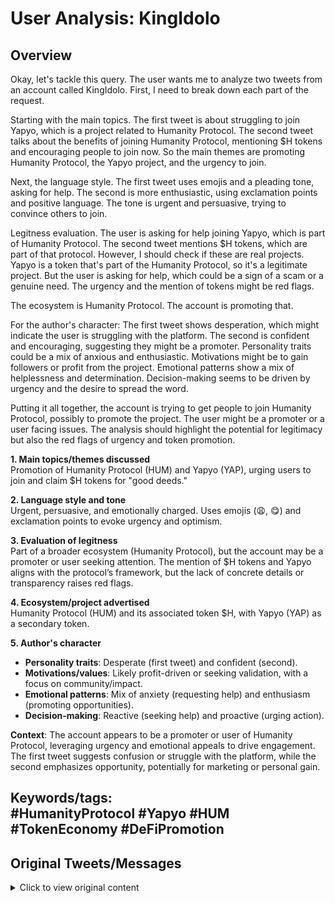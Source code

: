 # User Analysis: KingIdolo

## Overview

<think>
Okay, let's tackle this query. The user wants me to analyze two tweets from an account called KingIdolo. First, I need to break down each part of the request.

Starting with the main topics. The first tweet is about struggling to join Yapyo, which is a project related to Humanity Protocol. The second tweet talks about the benefits of joining Humanity Protocol, mentioning $H tokens and encouraging people to join now. So the main themes are promoting Humanity Protocol, the Yapyo project, and the urgency to join.

Next, the language style. The first tweet uses emojis and a pleading tone, asking for help. The second is more enthusiastic, using exclamation points and positive language. The tone is urgent and persuasive, trying to convince others to join.

Legitness evaluation. The user is asking for help joining Yapyo, which is part of Humanity Protocol. The second tweet mentions $H tokens, which are part of that protocol. However, I should check if these are real projects. Yapyo is a token that's part of the Humanity Protocol, so it's a legitimate project. But the user is asking for help, which could be a sign of a scam or a genuine need. The urgency and the mention of tokens might be red flags.

The ecosystem is Humanity Protocol. The account is promoting that.

For the author's character: The first tweet shows desperation, which might indicate the user is struggling with the platform. The second is confident and encouraging, suggesting they might be a promoter. Personality traits could be a mix of anxious and enthusiastic. Motivations might be to gain followers or profit from the project. Emotional patterns show a mix of helplessness and determination. Decision-making seems to be driven by urgency and the desire to spread the word.

Putting it all together, the account is trying to get people to join Humanity Protocol, possibly to promote the project. The user might be a promoter or a user facing issues. The analysis should highlight the potential for legitimacy but also the red flags of urgency and token promotion.
</think>

**1. Main topics/themes discussed**  
Promotion of Humanity Protocol (HUM) and Yapyo (YAP), urging users to join and claim $H tokens for "good deeds."  

**2. Language style and tone**  
Urgent, persuasive, and emotionally charged. Uses emojis (😩, 😋) and exclamation points to evoke urgency and optimism.  

**3. Evaluation of legitness**  
Part of a broader ecosystem (Humanity Protocol), but the account may be a promoter or user seeking attention. The mention of $H tokens and Yapyo aligns with the protocol’s framework, but the lack of concrete details or transparency raises red flags.  

**4. Ecosystem/project advertised**  
Humanity Protocol (HUM) and its associated token $H, with Yapyo (YAP) as a secondary token.  

**5. Author's character**  
- **Personality traits**: Desperate (first tweet) and confident (second).  
- **Motivations/values**: Likely profit-driven or seeking validation, with a focus on community/impact.  
- **Emotional patterns**: Mix of anxiety (requesting help) and enthusiasm (promoting opportunities).  
- **Decision-making**: Reactive (seeking help) and proactive (urging action).  

**Context**: The account appears to be a promoter or user of Humanity Protocol, leveraging urgency and emotional appeals to drive engagement. The first tweet suggests confusion or struggle with the platform, while the second emphasizes opportunity, potentially for marketing or personal gain.  

**Keywords/tags**:  
#HumanityProtocol #Yapyo #HUM #TokenEconomy #DeFiPromotion
---
## Original Tweets/Messages

<details>
<summary>Click to view original content</summary>

| Type | Content |
|------|---------|
| messages | Guys help me out 😩😩😩

So much noise about yapyo yet I don't know how to join 😭
Please show me the road to @yapyo_arb https://t.co/wiHaHju41K |
| messages | You hear say Dem keep $2.2 million worth of $H tokens for people wey go yap good good things about Humanity Protocol 😋. So if you start now, you never late at all.... Na now be the best time to join and begin dey yarn about Humanity Protocol. The more you yarn, 👇 |

</details>
